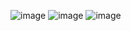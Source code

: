 ![image](https://github.com/yeguiren88/TestVidos/blob/master/imgs/112.png)
![image](https://github.com/yeguiren88/TestVidos/blob/master/imgs/113.png)
![image](https://github.com/yeguiren88/TestVidos/blob/master/imgs/114.png)
